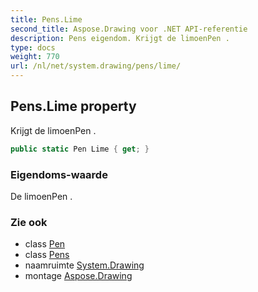 ```yaml
---
title: Pens.Lime
second_title: Aspose.Drawing voor .NET API-referentie
description: Pens eigendom. Krijgt de limoenPen .
type: docs
weight: 770
url: /nl/net/system.drawing/pens/lime/
---
```

## Pens.Lime property

Krijgt de limoenPen .

```csharp
public static Pen Lime { get; }
```

### Eigendoms-waarde

De limoenPen .

### Zie ook

* class [Pen](../../pen/)
* class [Pens](../)
* naamruimte [System.Drawing](../../pens/)
* montage [Aspose.Drawing](../../../)


